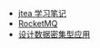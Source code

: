 - [jtea 学习笔记](https://github.com/jmilktea/jtea)
- [RocketMQ](https://wuchanming.gitbooks.io/rocketmq/content/chapter1.html)
- [设计数据密集型应用](https://github.com/Vonng/ddia)
